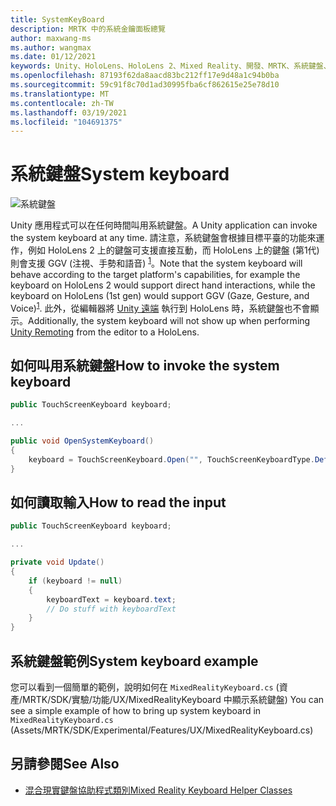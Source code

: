 ```yaml
---
title: SystemKeyBoard
description: MRTK 中的系統金鑰面板總覽
author: maxwang-ms
ms.author: wangmax
ms.date: 01/12/2021
keywords: Unity、HoloLens、HoloLens 2、Mixed Reality、開發、MRTK、系統鍵盤、
ms.openlocfilehash: 87193f62da8aacd83bc212ff17e9d48a1c94b0ba
ms.sourcegitcommit: 59c91f8c70d1ad30995fba6cf862615e25e78d10
ms.translationtype: MT
ms.contentlocale: zh-TW
ms.lasthandoff: 03/19/2021
ms.locfileid: "104691375"
---
```

# <a name="system-keyboard"></a><span data-ttu-id="d4ef5-104">系統鍵盤</span><span class="sxs-lookup"><span data-stu-id="d4ef5-104">System keyboard</span></span>

![系統鍵盤](../images/system-keyboard/MRTK_SystemKeyboard_Main.png)

<span data-ttu-id="d4ef5-106">Unity 應用程式可以在任何時間叫用系統鍵盤。</span><span class="sxs-lookup"><span data-stu-id="d4ef5-106">A Unity application can invoke the system keyboard at any time.</span></span> <span data-ttu-id="d4ef5-107">請注意，系統鍵盤會根據目標平臺的功能來運作，例如 HoloLens 2 上的鍵盤可支援直接互動，而 HoloLens 上的鍵盤 (第1代) 則會支援 GGV (注視、手勢和語音) <sup>[1](https://docs.microsoft.com/windows/mixed-reality/gaze)</sup>。</span><span class="sxs-lookup"><span data-stu-id="d4ef5-107">Note that the system keyboard will behave according to the target platform's capabilities, for example the keyboard on HoloLens 2 would support direct hand interactions, while the keyboard on HoloLens (1st gen) would support GGV (Gaze, Gesture, and Voice)<sup>[1](https://docs.microsoft.com/windows/mixed-reality/gaze)</sup>.</span></span> <span data-ttu-id="d4ef5-108">此外，從編輯器將 [Unity 遠端](../tools/HolographicRemoting.md) 執行到 HoloLens 時，系統鍵盤也不會顯示。</span><span class="sxs-lookup"><span data-stu-id="d4ef5-108">Additionally, the system keyboard will not show up when performing [Unity Remoting](../tools/HolographicRemoting.md) from the editor to a HoloLens.</span></span>

## <a name="how-to-invoke-the-system-keyboard"></a><span data-ttu-id="d4ef5-109">如何叫用系統鍵盤</span><span class="sxs-lookup"><span data-stu-id="d4ef5-109">How to invoke the system keyboard</span></span>

```c#
public TouchScreenKeyboard keyboard;

...

public void OpenSystemKeyboard()
{
    keyboard = TouchScreenKeyboard.Open("", TouchScreenKeyboardType.Default, false, false, false, false);
}
```

## <a name="how-to-read-the-input"></a><span data-ttu-id="d4ef5-110">如何讀取輸入</span><span class="sxs-lookup"><span data-stu-id="d4ef5-110">How to read the input</span></span>

```c#
public TouchScreenKeyboard keyboard;

...

private void Update()
{
    if (keyboard != null)
    {
        keyboardText = keyboard.text;
        // Do stuff with keyboardText
    }
}
```

## <a name="system-keyboard-example"></a><span data-ttu-id="d4ef5-111">系統鍵盤範例</span><span class="sxs-lookup"><span data-stu-id="d4ef5-111">System keyboard example</span></span>

<span data-ttu-id="d4ef5-112">您可以看到一個簡單的範例，說明如何在 `MixedRealityKeyboard.cs` (資產/MRTK/SDK/實驗/功能/UX/MixedRealityKeyboard 中顯示系統鍵盤) </span><span class="sxs-lookup"><span data-stu-id="d4ef5-112">You can see a simple example of how to bring up system keyboard in `MixedRealityKeyboard.cs` (Assets/MRTK/SDK/Experimental/Features/UX/MixedRealityKeyboard.cs)</span></span>

## <a name="see-also"></a><span data-ttu-id="d4ef5-113">另請參閱</span><span class="sxs-lookup"><span data-stu-id="d4ef5-113">See Also</span></span>

- [<span data-ttu-id="d4ef5-114">混合現實鍵盤協助程式類別</span><span class="sxs-lookup"><span data-stu-id="d4ef5-114">Mixed Reality Keyboard Helper Classes</span></span>](../experimental/mixed-reality-keyboard/MixedRealityKeyboard.md)
